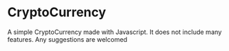 # CryptoCurrency

A simple CryptoCurrency made with Javascript.
It does not include many features.
Any suggestions are welcomed
